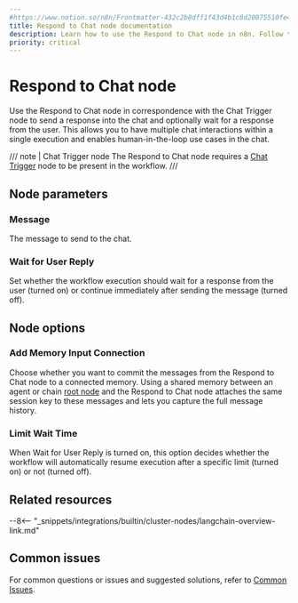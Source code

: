 ```yaml
---
#https://www.notion.so/n8n/Frontmatter-432c2b8dff1f43d4b1c8d20075510fe4
title: Respond to Chat node documentation
description: Learn how to use the Respond to Chat node in n8n. Follow technical documentation to integrate the Respond to Chat node into your workflows.
priority: critical
---
```


# Respond to Chat node

Use the Respond to Chat node in correspondence with the Chat Trigger node to send a response into the chat and optionally wait for a response from the user. This allows you to have multiple chat interactions within a single execution and enables human-in-the-loop use cases in the chat.

/// note | Chat Trigger node
The Respond to Chat node requires a [Chat Trigger](/integrations/builtin/core-nodes/n8n-nodes-langchain.chattrigger/index.md) node to be present in the workflow.
///

## Node parameters

### Message

The message to send to the chat.

### Wait for User Reply

Set whether the workflow execution should wait for a response from the user (turned on) or continue immediately after sending the message (turned off).

## Node options

### Add Memory Input Connection

Choose whether you want to commit the messages from the Respond to Chat node to a connected memory. Using a shared memory between an agent or chain [root node](/integrations/builtin/cluster-nodes/root-nodes/index.md) and the Respond to Chat node attaches the same session key to these messages and lets you capture the full message history.

### Limit Wait Time

When Wait for User Reply is turned on, this option decides whether the workflow will automatically resume execution after a specific limit (turned on) or not (turned off).

## Related resources

--8<-- "_snippets/integrations/builtin/cluster-nodes/langchain-overview-link.md"

## Common issues

For common questions or issues and suggested solutions, refer to [Common Issues](/integrations/builtin/core-nodes/n8n-nodes-langchain.chattrigger/common-issues.md).
